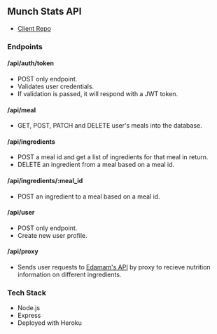 ## Munch Stats API
+ [Client Repo](https://github.com/thinkful-ei-armadillo/munchstats-client)  

### Endpoints
#### /api/auth/token
+ POST only endpoint.
+ Validates user credentials.
+ If validation is passed, it will respond with a JWT token.

#### /api/meal
+ GET, POST, PATCH and DELETE user's meals into the database.

#### /api/ingredients
+ POST a meal id and get a list of ingredients for that meal in return.
+ DELETE an ingredient from a meal based on a meal id.

#### /api/ingredients/:meal_id
+ POST an ingredient to a meal based on a meal id.

#### /api/user
+ POST only endpoint.
+ Create new user profile.

#### /api/proxy
+ Sends user requests to [Edamam's API](https://developer.edamam.com/) by proxy to recieve nutrition information on different ingredients.

### Tech Stack
+ Node.js
+ Express
+ Deployed with Heroku